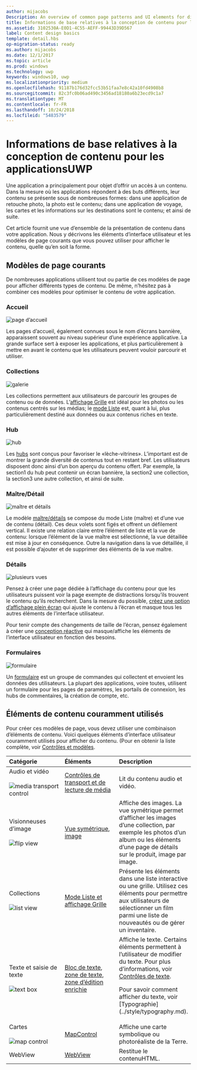 ```yaml
---
author: mijacobs
Description: An overview of common page patterns and UI elements for displaying content in your UWP app.
title: Informations de base relatives à la conception de contenu pour les applications de plateformeWindows universelle (UWP)
ms.assetid: 3102530A-E0D1-4C55-AEFF-99443D39D567
label: Content design basics
template: detail.hbs
op-migration-status: ready
ms.author: mijacobs
ms.date: 12/1/2017
ms.topic: article
ms.prod: windows
ms.technology: uwp
keywords: windows10, uwp
ms.localizationpriority: medium
ms.openlocfilehash: 91187b176d32fcc53b51faa7e8c42a10fd4908b8
ms.sourcegitcommit: 82c3fc0b06ad490c3456ad18180a6b23ecd9c1a7
ms.translationtype: MT
ms.contentlocale: fr-FR
ms.lasthandoff: 10/24/2018
ms.locfileid: "5483579"
---
```

# <a name="content-design-basics-for-uwp-apps"></a>Informations de base relatives à la conception de contenu pour les applicationsUWP

Une application a principalement pour objet d’offrir un accès à un contenu. Dans la mesure où les applications répondent à des buts différents, leur contenu se présente sous de nombreuses formes: dans une application de retouche photo, la photo est le contenu; dans une application de voyage, les cartes et les informations sur les destinations sont le contenu; et ainsi de suite. 

Cet article fournit une vue d’ensemble de la présentation de contenu dans votre application. Nous y décrivons les éléments d’interface utilisateur et les modèles de page courants que vous pouvez utiliser pour afficher le contenu, quelle qu’en soit la forme.

## <a name="common-page-patterns"></a>Modèles de page courants

De nombreuses applications utilisent tout ou partie de ces modèles de page pour afficher différents types de contenu. De même, n’hésitez pas à combiner ces modèles pour optimiser le contenu de votre application.

### <a name="landing"></a>Accueil

![page d’accueil](images/content-basics/hero-screen.png)

Les pages d’accueil, également connues sous le nom d’écrans bannière, apparaissent souvent au niveau supérieur d’une expérience applicative. La grande surface sert à exposer les applications, et plus particulièrement à mettre en avant le contenu que les utilisateurs peuvent vouloir parcourir et utiliser.

### <a name="collections"></a>Collections

![galerie](images/content-basics/gridview.png)

Les collections permettent aux utilisateurs de parcourir les groupes de contenu ou de données. L’[affichage Grille](../controls-and-patterns/item-templates-gridview.md) est idéal pour les photos ou les contenus centrés sur les médias; le [mode Liste](../controls-and-patterns/item-templates-listview.md) est, quant à lui, plus particulièrement destiné aux données ou aux contenus riches en texte.

### <a name="hub"></a>Hub

![hub](images/content-basics/hub.png)

Les [hubs](../controls-and-patterns/hub.md) sont conçus pour favoriser le «lèche-vitrines». L’important est de montrer la grande diversité de contenus tout en restant bref. Les utilisateurs disposent donc ainsi d’un bon aperçu du contenu offert. Par exemple, la section1 du hub peut contenir un écran bannière, la section2 une collection, la section3 une autre collection, et ainsi de suite.

### <a name="masterdetail"></a>Maître/Détail

![maître et détails](images/content-basics/master-detail.png)

Le modèle [maître/détails](../controls-and-patterns/master-details.md) se compose du mode Liste (maître) et d’une vue de contenu (détail). Ces deux volets sont figés et offrent un défilement vertical. Il existe une relation claire entre l’élément de liste et la vue de contenu: lorsque l’élément de la vue maître est sélectionné, la vue détaillée est mise à jour en conséquence. Outre la navigation dans la vue détaillée, il est possible d’ajouter et de supprimer des éléments de la vue maître.

### <a name="details"></a>Détails

![plusieurs vues](images/multi-view.png)

Pensez à créer une page dédiée à l’affichage du contenu pour que les utilisateurs puissent voir la page exempte de distractions lorsqu’ils trouvent le contenu qu’ils recherchent. Dans la mesure du possible, [créez une option d’affichage plein écran](../layout/show-multiple-views.md) qui ajuste le contenu à l’écran et masque tous les autres éléments de l’interface utilisateur. 

Pour tenir compte des changements de taille de l’écran, pensez également à créer une [conception réactive](design-and-ui-intro.md) qui masque/affiche les éléments de l’interface utilisateur en fonction des besoins.

### <a name="forms"></a>Formulaires
![formulaire](images/content-basics/forms.png)

Un [formulaire](../controls-and-patterns/forms.md) est un groupe de commandes qui collectent et envoient les données des utilisateurs. La plupart des applications, voire toutes, utilisent un formulaire pour les pages de paramètres, les portails de connexion, les hubs de commentaires, la création de compte, etc. 

## <a name="common-content-elements"></a>Éléments de contenu couramment utilisés

Pour créer ces modèles de page, vous devez utiliser une combinaison d’éléments de contenu. Voici quelques éléments d’interface utilisateur couramment utilisés pour afficher du contenu. (Pour en obtenir la liste complète, voir [Contrôles et modèles](../controls-and-patterns/index.md).

<div class="mx-responsive-img">
<table>
<colgroup>
<col width="33%" />
<col width="33%" />
<col width="33%" />
</colgroup>
<thead>
<tr class="header">
<th align="left">Catégorie</th>
<th align="left">Éléments</th>
<th align="left">Description</th>
</tr>
</thead>
<tbody>
<tr class="odd">
<td align="left">Audio et vidéo<br/><br/>
    <img src="images/content-basics/media-transport.png" alt="media transport control" /></td>
<td align="left"><a href="../controls-and-patterns/media-playback.md">Contrôles de transport et de lecture de média</a></td>
<td align="left">Lit du contenu audio et vidéo.</td>
</tr>
<tr class="even">
<td align="left">Visionneuses d’image<br/><br/>
    <img src="images/content-basics/flipview.jpg" alt="flip view" /></td>
<td align="left"><a href="../controls-and-patterns/flipview.md">Vue symétrique</a>, <a href="../controls-and-patterns/images-imagebrushes.md">image</a></td>
<td align="left">Affiche des images. La vue symétrique permet d’afficher les images d’une collection, par exemple les photos d’un album ou les éléments d’une page de détails sur le produit, image par image.</td>
</tr>
<tr class="odd">
<td align="left">Collections <br/><br/>
    <img src="images/content-basics/listview.png" alt="list view" /></td>
<td align="left"><a href="../controls-and-patterns/lists.md">Mode Liste et affichage Grille</a></td>
<td align="left">Présente les éléments dans une liste interactive ou une grille. Utilisez ces éléments pour permettre aux utilisateurs de sélectionner un film parmi une liste de nouveautés ou de gérer un inventaire.</td>
</tr>
<tr class="even">
<td align="left">Texte et saisie de texte <br/><br/>
    <img src="images/content-basics/textbox.png" alt="text box" /></td>
<td align="left"><p><a href="../controls-and-patterns/text-block.md">Bloc de texte</a>, <a href="../controls-and-patterns/text-box.md">zone de texte</a>, <a href="../controls-and-patterns/rich-edit-box.md">zone d’édition enrichie</a></p>
</td>
<td align="left">Affiche le texte. Certains éléments permettent à l’utilisateur de modifier du texte. Pour plus d’informations, voir <a href="../controls-and-patterns/text-controls.md">Contrôles de texte</a>.
<p>Pour savoir comment afficher du texte, voir [Typographie](../style/typography.md).</p>
</td>
</tr>
<tr class="odd">
<td align="left">Cartes<br/><br/>
    <img src="images/content-basics/mapcontrol.png" alt="map control" /></td>
<td align="left"><a href="../../maps-and-location/display-maps.md">MapControl</a></td>
<td align="left">Affiche une carte symbolique ou photoréaliste de la Terre.</td>
</tr>
<tr class="even">
<td align="left">WebView</td>
<td align="left"><a href="../controls-and-patterns/web-view.md">WebView</a></td>
<td align="left">Restitue le contenuHTML.</td>
</tr>
</tbody>
</table>
</div>
